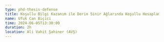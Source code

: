 ```yaml
---
type: phd-thesis-defense
title: Koşullu Bilgi Kazanım ile Derin Sinir Ağlarında Koşullu Hesaplama Teknikleri
name: Ufuk Can Biçici
time: 2024-06-05T13:30:00
duration: 2h
location: Ali Vahit Şahiner (AVŞ)
---
```

